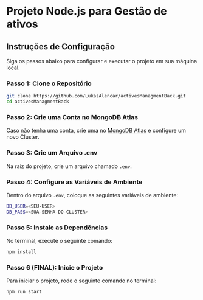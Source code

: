 # Projeto Node.js para Gestão de ativos

## Instruções de Configuração

Siga os passos abaixo para configurar e executar o projeto em sua máquina local.

### Passo 1: Clone o Repositório

```bash
git clone https://github.com/LukasAlencar/activesManagmentBack.git
cd activesManagmentBack
```
### Passo 2: Crie uma Conta no MongoDB Atlas
Caso não tenha uma conta, crie uma no [MongoDB Atlas](https://www.mongodb.com/cloud/atlas) e configure um novo Cluster.

### Passo 3: Crie um Arquivo .env
Na raiz do projeto, crie um arquivo chamado `.env`.

### Passo 4: Configure as Variáveis de Ambiente
Dentro do arquivo `.env`, coloque as seguintes variáveis de ambiente:

```bash
DB_USER=<SEU-USER>
DB_PASS=<SUA-SENHA-DO-CLUSTER>
```

### Passo 5: Instale as Dependências
No terminal, execute o seguinte comando:

```bash
npm install
```

### Passo 6 (FINAL): Inicie o Projeto
Para iniciar o projeto, rode o seguinte comando no terminal:

```bash
npm run start
```

